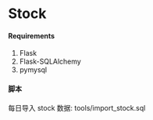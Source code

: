 # Stock

#### Requirements
1. Flask
2. Flask-SQLAlchemy
3. pymysql

#### 脚本

每日导入 stock 数据: tools/import_stock.sql
